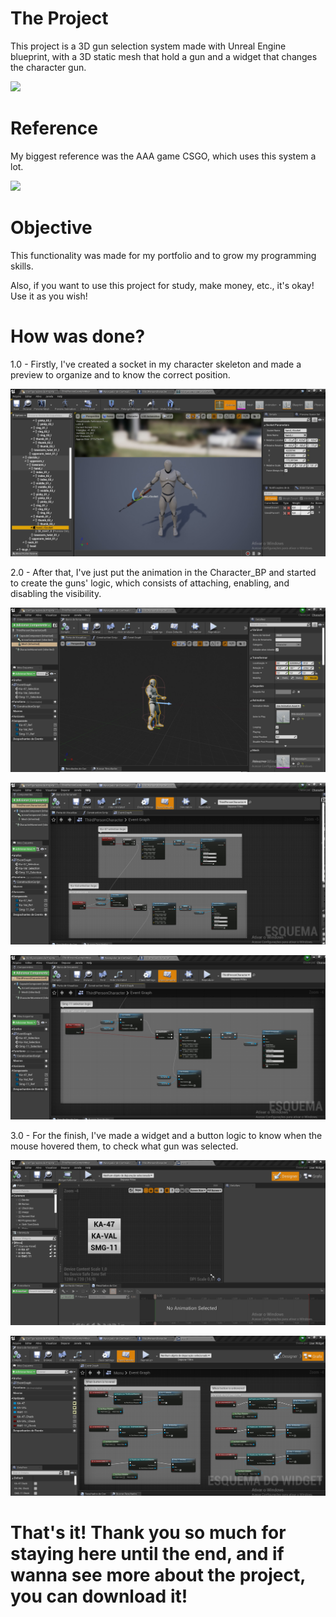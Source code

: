 # The Project

This project is a 3D gun selection system made with Unreal Engine blueprint, with a 3D static mesh that hold a gun and a widget that changes the character gun.

![](https://github.com/KaykyDeSouzaDias/3D-Gun-Selection-System-Unreal-Blueprint/blob/main/Imgs%26GIFs/GameplayGIF.gif)

# Reference

My biggest reference was the AAA game CSGO, which uses this system a lot.

![](https://github.com/KaykyDeSouzaDias/3D-Gun-Selection-System-Unreal-Blueprint/blob/main/Imgs%26GIFs/ExampleGameplayGIF.gif)

# Objective
This functionality was made for my portfolio and to grow my programming skills.

Also, if you want to use this project for study, make money, etc., it's okay! Use it as you wish!

# How was done?

1.0 - Firstly, I've created a socket in my character skeleton and made a preview to organize and to know the correct position.

![](https://github.com/KaykyDeSouzaDias/3D-Gun-Selection-System-Unreal-Blueprint/blob/main/Imgs%26GIFs/Img01.JPG)

2.0 - After that, I've just put the animation in the Character_BP and started to create the guns' logic, which consists of attaching, enabling, and disabling the visibility.

![](https://github.com/KaykyDeSouzaDias/3D-Gun-Selection-System-Unreal-Blueprint/blob/main/Imgs%26GIFs/Img02.JPG)

![](https://github.com/KaykyDeSouzaDias/3D-Gun-Selection-System-Unreal-Blueprint/blob/main/Imgs%26GIFs/Img03.JPG)

![](https://github.com/KaykyDeSouzaDias/3D-Gun-Selection-System-Unreal-Blueprint/blob/main/Imgs%26GIFs/Img04.JPG)

3.0 - For the finish, I've made a widget and a button logic to know when the mouse hovered them, to check what gun was selected.

![](https://github.com/KaykyDeSouzaDias/3D-Gun-Selection-System-Unreal-Blueprint/blob/main/Imgs%26GIFs/Img05.JPG)

![](https://github.com/KaykyDeSouzaDias/3D-Gun-Selection-System-Unreal-Blueprint/blob/main/Imgs%26GIFs/Img06.JPG)

# That's it! Thank you so much for staying here until the end, and if wanna see more about the project, you can download it!
